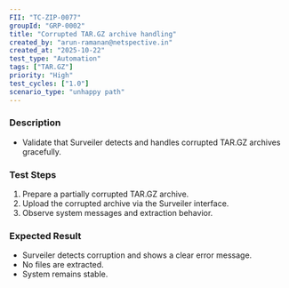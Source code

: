 ```yaml
---
FII: "TC-ZIP-0077"
groupId: "GRP-0002"
title: "Corrupted TAR.GZ archive handling"
created_by: "arun-ramanan@netspective.in"
created_at: "2025-10-22"
test_type: "Automation"
tags: ["TAR.GZ"]
priority: "High"
test_cycles: ["1.0"]
scenario_type: "unhappy path"
---
```


### Description
- Validate that Surveiler detects and handles corrupted TAR.GZ archives gracefully.

### Test Steps
1. Prepare a partially corrupted TAR.GZ archive.  
2. Upload the corrupted archive via the Surveiler interface.  
3. Observe system messages and extraction behavior.

### Expected Result
- Surveiler detects corruption and shows a clear error message.  
- No files are extracted.  
- System remains stable.
